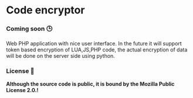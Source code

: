 # Code encryptor

### Coming soon 🕒
Web PHP application with nice user interface. In the future it will support token based encryption of LUA,JS,PHP code, the actual encryption of data will be done on the server side using python.


### License 📑
**Although the source code is public, it is bound by the Mozilla Public License 2.0.!**
